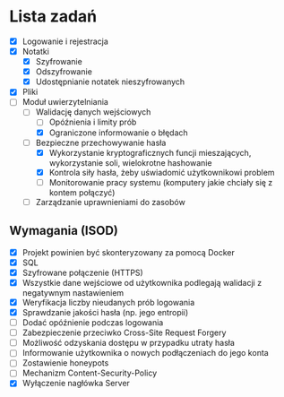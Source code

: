 # Lista zadań
- [X] Logowanie i rejestracja
- [X] Notatki 
  - [X] Szyfrowanie
  - [X] Odszyfrowanie
  - [X] Udostępnianie notatek nieszyfrowanych
- [X] Pliki
- [ ] Moduł uwierzytelniania 
  - [ ] Walidację danych wejściowych
    - [ ] Opóźnienia i limity prób
    - [X] Ograniczone informowanie o błędach
  - [ ] Bezpieczne przechowywanie hasła
    - [X] Wykorzystanie kryptograficznych funcji mieszających, wykorzystanie soli, wielokrotne hashowanie
    - [X] Kontrola siły hasła, żeby uświadomić użytkownikowi problem
    - [ ] Monitorowanie pracy systemu (komputery jakie chciały się z kontem połączyć)
  - [ ] Zarządzanie uprawnieniami do zasobów
## Wymagania (ISOD)
  - [X] Projekt powinien być skonteryzowany za pomocą Docker
  - [X] SQL
  - [X] Szyfrowane połączenie (HTTPS)
  - [X] Wszystkie dane wejściowe od użytkownika podlegają walidacji z negatywnym nastawieniem
  - [X] Weryfikacja liczby nieudanych prób logowania
  - [X] Sprawdzanie jakości hasła (np. jego entropii)
  - [ ] Dodać opóźnienie podczas logowania
  - [ ] Zabezpieczenie przeciwko Cross-Site Request Forgery
  - [ ] Możliwość odzyskania dostępu w przypadku utraty hasła
  - [ ] Informowanie użytkownika o nowych podłączeniach do jego konta
  - [ ] Zostawienie honeypots
  - [ ] Mechanizm Content-Security-Policy
  - [X] Wyłączenie nagłówka Server
